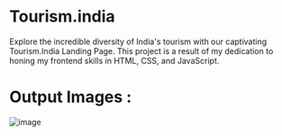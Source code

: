 # Tourism.india
Explore the incredible diversity of India's tourism with our captivating Tourism.India Landing Page. This project is a result of my dedication to honing my frontend skills in HTML, CSS, and JavaScript.

# Output Images :
![image](https://github.com/Ghanasham2004/Tourism.india/assets/105876844/f971ae7e-f56a-41a0-9f37-fbd225813947)
